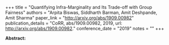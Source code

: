 +++
title = "Quantifying Infra-Marginality and Its Trade-off with Group Fairness"
authors = "Arpita Biswas, Siddharth Barman, Amit Deshpande, Amit Sharma"
paper_link = "http://arxiv.org/abs/1909.00982"
publication_details = "CoRR, abs/1909.00982, 2019, url: <a href='http://arxiv.org/abs/1909.00982' target='_blank'>http://arxiv.org/abs/1909.00982</a>."
conference_date = "2019"
notes = ""
+++

<b>Abstract:</b>
